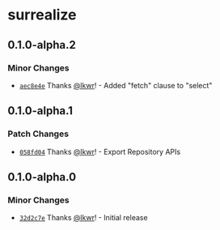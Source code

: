 # surrealize

## 0.1.0-alpha.2

### Minor Changes

- [`aec8e4e`](https://github.com/surrealize/surrealize/commit/aec8e4eb271fff5f522e2cc3c9fba37569b82121) Thanks [@lkwr](https://github.com/lkwr)! - Added "fetch" clause to "select"

## 0.1.0-alpha.1

### Patch Changes

- [`058fd04`](https://github.com/surrealize/surrealize/commit/058fd04e1d2c37e6c499e864e4a53b3435e449a9) Thanks [@lkwr](https://github.com/lkwr)! - Export Repository APIs

## 0.1.0-alpha.0

### Minor Changes

- [`32d2c7e`](https://github.com/surrealize/surrealize/commit/32d2c7e10713c6c07a8119f319edbc0c149e4eb3) Thanks [@lkwr](https://github.com/lkwr)! - Initial release
